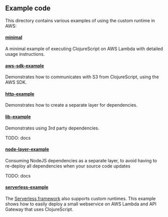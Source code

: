 ## Example code

This directory contains various examples of using the custom runtime in AWS:

#### [minimal](minimal)

A minimal example of executing ClojureScript on AWS Lambda with detailed usage instructions. 

#### [aws-sdk-example](aws-sdk-example)

Demonstrates how to communicates with S3 from ClojureScript, using the AWS SDK. 

#### [http-example](http-example)

Demonstrates how to create a separate layer for dependencies.

#### [lib-example](lib-example)

Demonstrates using 3rd party dependencies. 

TODO: docs

#### [node-layer-example](node-layer-example)

Consuming NodeJS dependencies as a separate layer, to avoid having to re-deploy all dependencies 
when your source code updates 

TODO: docs


#### [serverless-example](serverless-example)

The [Serverless framework](https://serverless.com) also supports custom runtimes. 
This example shows how to easily deploy a small webservice on AWS Lambda and API Gateway that uses ClojureScript.
